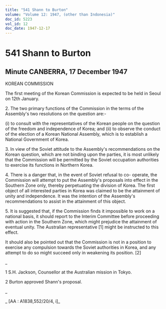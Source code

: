 ```yaml
---
title: "541 Shann to Burton"
volume: "Volume 12: 1947, (other than Indonesia)"
doc_id: 5223
vol_id: 12
doc_date: 1947-12-17
---
```


# 541 Shann to Burton

## Minute CANBERRA, 17 December 1947

KOREAN COMMISSION

The first meeting of the Korean Commission is expected to be held in Seoul on 12th January.

2\. The two primary functions of the Commission in the terms of the Assembly's two resolutions on the question are:-

(i) to consult with the representatives of the Korean people on the question of the freedom and independence of Korea; and (ii) to observe the conduct of the election of a Korean National Assembly, which is to establish a National Government of Korea.

3\. In view of the Soviet attitude to the Assembly's recommendations on the Korean question, which are not binding upon the parties, it is most unlikely that the Commission will be permitted by the Soviet occupation authorities to exercise its functions in Northern Korea.

4\. There is a danger that, in the event of Soviet refusal to co- operate, the Commission will attempt to put the Assembly's proposals into effect in the Southern Zone only, thereby perpetuating the division of Korea. The first object of all interested parties in Korea was claimed to be the attainment of unity and independence. It was the intention of the Assembly's recommendations to assist in the attainment of this object.

5\. It is suggested that, if the Commission finds it impossible to work on a national basis, it should report to the Interim Committee before proceeding with action in the Southern Zone, which might prejudice the attainment of eventual unity. The Australian representative [1] might be instructed to this effect.

It should also be pointed out that the Commission is not in a position to exercise any compulsion towards the Soviet authorities in Korea, and any attempt to do so might succeed only in weakening its position. [2]

_

1 S.H. Jackson, Counsellor at the Australian mission in Tokyo.

2 Burton approved Shann's proposal.

_

_ [AA : A1838,552/20/4, i]_
